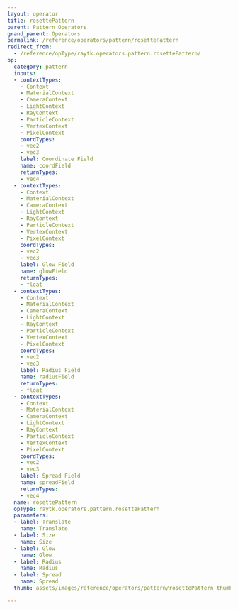 ```yaml
---
layout: operator
title: rosettePattern
parent: Pattern Operators
grand_parent: Operators
permalink: /reference/operators/pattern/rosettePattern
redirect_from:
  - /reference/opType/raytk.operators.pattern.rosettePattern/
op:
  category: pattern
  inputs:
  - contextTypes:
    - Context
    - MaterialContext
    - CameraContext
    - LightContext
    - RayContext
    - ParticleContext
    - VertexContext
    - PixelContext
    coordTypes:
    - vec2
    - vec3
    label: Coordinate Field
    name: coordField
    returnTypes:
    - vec4
  - contextTypes:
    - Context
    - MaterialContext
    - CameraContext
    - LightContext
    - RayContext
    - ParticleContext
    - VertexContext
    - PixelContext
    coordTypes:
    - vec2
    - vec3
    label: Glow Field
    name: glowField
    returnTypes:
    - float
  - contextTypes:
    - Context
    - MaterialContext
    - CameraContext
    - LightContext
    - RayContext
    - ParticleContext
    - VertexContext
    - PixelContext
    coordTypes:
    - vec2
    - vec3
    label: Radius Field
    name: radiusField
    returnTypes:
    - float
  - contextTypes:
    - Context
    - MaterialContext
    - CameraContext
    - LightContext
    - RayContext
    - ParticleContext
    - VertexContext
    - PixelContext
    coordTypes:
    - vec2
    - vec3
    label: Spread Field
    name: spreadField
    returnTypes:
    - vec4
  name: rosettePattern
  opType: raytk.operators.pattern.rosettePattern
  parameters:
  - label: Translate
    name: Translate
  - label: Size
    name: Size
  - label: Glow
    name: Glow
  - label: Radius
    name: Radius
  - label: Spread
    name: Spread
  thumb: assets/images/reference/operators/pattern/rosettePattern_thumb.png

---
```

